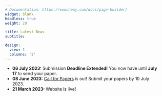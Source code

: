 ```yaml
---
# Documentation: https://wowchemy.com/docs/page-builder/
widget: blank
headless: true
weight: 20

title: Latest News
subtitle:

design:
  view: 1
  columns: '2'
---
```


- **06 July 2023:** Submission **Deadline Extended!** You now have until **July 17** to send your paper.
- **08 June 2023:** [Call for Papers](../cfp/) is out! Submit your papers by 10 July 2023.
- **21 March 2023:** Website is live!
